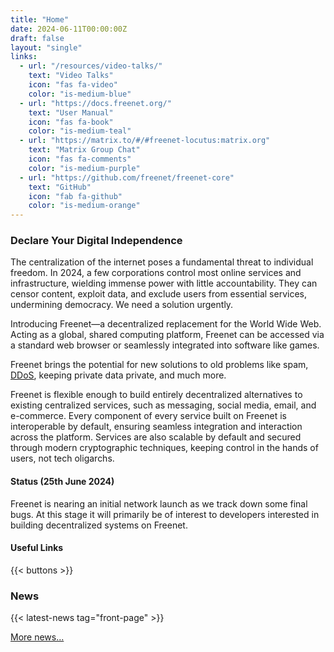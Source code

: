 ```yaml
---
title: "Home"
date: 2024-06-11T00:00:00Z
draft: false
layout: "single"
links:
  - url: "/resources/video-talks/"
    text: "Video Talks"
    icon: "fas fa-video"
    color: "is-medium-blue"
  - url: "https://docs.freenet.org/"
    text: "User Manual"
    icon: "fas fa-book"
    color: "is-medium-teal"
  - url: "https://matrix.to/#/#freenet-locutus:matrix.org"
    text: "Matrix Group Chat"
    icon: "fas fa-comments"
    color: "is-medium-purple"
  - url: "https://github.com/freenet/freenet-core"
    text: "GitHub"
    icon: "fab fa-github"
    color: "is-medium-orange"
---
```


### Declare Your Digital Independence

The centralization of the internet poses a fundamental threat to individual
freedom. In 2024, a few corporations control most online services and
infrastructure, wielding immense power with little accountability. They can
censor content, exploit data, and exclude users from essential services,
undermining democracy. We need a solution urgently.

Introducing Freenet—a decentralized replacement for the World Wide Web. Acting
as a global, shared computing platform, Freenet can be accessed via a standard
web browser or seamlessly integrated into software like games.

Freenet brings the potential for new solutions to old problems like spam,
[DDoS](https://en.wikipedia.org/wiki/Denial-of-service_attack), keeping private
data private, and much more.

Freenet is flexible enough to build entirely decentralized alternatives to
existing centralized services, such as messaging, social media, email, and
e-commerce. Every component of every service built on Freenet is interoperable
by default, ensuring seamless integration and interaction across the platform.
Services are also scalable by default and secured through modern cryptographic
techniques, keeping control in the hands of users, not tech oligarchs.

#### Status (25th June 2024)

Freenet is nearing an initial network launch as we track down some final bugs. 
At this stage it will primarily be of interest to developers interested in
building decentralized systems on Freenet.

#### Useful Links

{{< buttons >}}

### News

{{< latest-news tag="front-page" >}}

[More news...](news)

